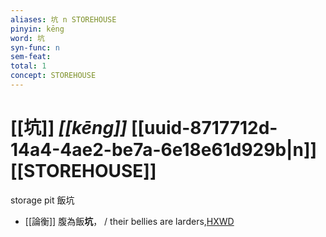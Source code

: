```yaml
---
aliases: 坑 n STOREHOUSE
pinyin: kēng
word: 坑
syn-func: n
sem-feat: 
total: 1
concept: STOREHOUSE 
---
```

# [[坑]] *[[kēng]]*  [[uuid-8717712d-14a4-4ae2-be7a-6e18e61d929b|n]] [[STOREHOUSE]]
storage pit 飯坑
 - [[論衡]] 腹為飯**坑**， / their bellies are larders,[HXWD](https://hxwd.org/textview.html?location=KR3j0080_tls_038-16a.8)